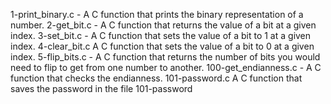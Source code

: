 1-print_binary.c - A C function that prints the binary representation of a number.
2-get_bit.c - A C function that returns the value of a bit at a given index.
3-set_bit.c - A C function that sets the value of a bit to 1 at a given index.
4-clear_bit.c A C function that sets the value of a bit to 0 at a given index.
5-flip_bits.c - A C function that returns the number of bits you would need to flip to get from one number to another.
100-get_endianness.c - A C  function that checks the endianness.
101-password.c A C function that saves the password in the file 101-password
